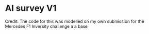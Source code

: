 # AI survey V1
 
Credit: The code for this was modelled on my own submission for the Mercedes F1 Inversity challenge a a base